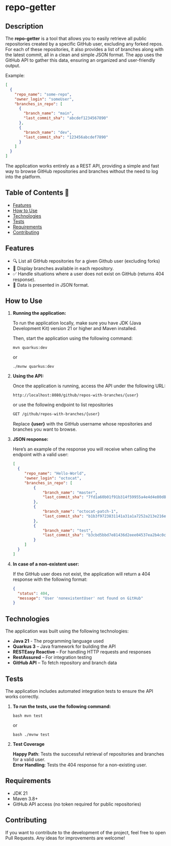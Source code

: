 # repo-getter

## Description

The **repo-getter** is a tool that allows you to easily retrieve all public repositories created by a specific GitHub user, excluding any forked repos.  
For each of these repositories, it also provides a list of branches along with the latest commit, all in a clean and simple JSON format. The app uses the GitHub API to gather this data, ensuring an organized and user-friendly output.

Example:
```json
[
  {
    "repo_name": "some-repo",
    "owner_login": "someUser",
    "branches_in_repo": [
      {
        "branch_name": "main",
        "last_commit_sha": "abcdef1234567890"
      },
      {
        "branch_name": "dev",
        "last_commit_sha": "123456abcdef7890"
      }
    ]
  }
]
```

The application works entirely as a REST API, providing a simple and fast way to browse GitHub repositories and branches without the need to log into the platform.

## Table of Contents 📑

- [Features](#features)
- [How to Use](#how-to-use)
- [Technologies](#technologies)
- [Tests](#tests)
- [Requirements](#requirements)
- [Contributing](#contributing)

## Features

- 🔍 List all GitHub repositories for a given Github user (excluding forks)
- 🌿 Display branches available in each repository.
- ✅ Handle situations where a user does not exist on GitHub (returns 404 response).
- 📄 Data is presented in JSON format.

## How to Use

1. **Running the application:**

   To run the application locally, make sure you have JDK (Java Development Kit) version 21 or higher and Maven installed.

   Then, start the application using the following command:

   ``` mvn quarkus:dev ```

   or

   ``` ./mvnw quarkus:dev ```

2. **Using the API:**

   Once the application is running, access the API under the following URL:

   ```http
   http://localhost:8080/github/repos-with-branches/{user}
   ```
   or use the following endpoint to list repositories
   ```bash
   GET /github/repos-with-branches/{user}
   ```
   Replace **{user}** with the GitHub username whose repositories and branches you want to browse.

3. **JSON response:**

   Here’s an example of the response you will receive when calling the endpoint with a valid user:

   ```json
   [
     {
        "repo_name": "Hello-World",
        "owner_login": "octocat",
        "branches_in_repo": [
            {
                "branch_name": "master",
                "last_commit_sha": "7fd1a60b01f91b314f59955a4e4d4e80d8edf11d"
            },
            {
                "branch_name": "octocat-patch-1",
                "last_commit_sha": "b1b3f9723831141a31a1a7252a213e216ea76e56"
            },
            {
                "branch_name": "test",
                "last_commit_sha": "b3cbd5bbd7e81436d2eee04537ea2b4c0cad4cdf"
            }
        ]
     }
   ]
   ```  

4. **In case of a non-existent user:**

   If the GitHub user does not exist, the application will return a 404 response with the following format:

   ```json
   {
     "status": 404,
     "message": "User 'nonexistentUser' not found on GitHub"
   }
   ```

## Technologies
The application was built using the following technologies:

-  **Java 21** - The programming language used
-  **Quarkus 3** –  Java framework for building the API
-  **RESTEasy Reactive** – For handling HTTP requests and responses
- **RestAssured** – For integration testing
-  **GitHub API** – To fetch repository and branch data

## Tests
The application includes automated integration tests to ensure the API works correctly.

1. **To run the tests, use the following command:**

   ```bash mvn test```

   or

   ```bash ./mvnw test```

2. **Test Coverage**

   **Happy Path**: Tests the successful retrieval of repositories and branches for a valid user.  
   **Error Handling**: Tests the 404 response for a non-existing user.



## Requirements
- JDK 21
- Maven 3.8+
- GitHub API access (no token required for public repositories)

## Contributing
If you want to contribute to the development of the project, feel free to open Pull Requests. Any ideas for
improvements are welcome!